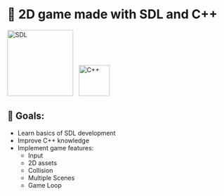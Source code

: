 # 👾 2D game made with SDL and C++

<a href="https://www.libsdl.org/"><img src="https://upload.wikimedia.org/wikipedia/commons/1/16/Simple_DirectMedia_Layer%2C_Logo.svg" alt="SDL" style="width:150px; height:auto;"></a>ㅤ<a href="https://isocpp.org/"><img src="https://raw.githubusercontent.com/isocpp/logos/master/cpp_logo.png" alt="C++" style="width:70px; height:auto;"></a>


## 🎯 **Goals:** 
  - Learn basics of SDL development
  - Improve C++ knowledge
  - Implement game features:
    - Input
    - 2D assets
    - Collision
    - Multiple Scenes
    - Game Loop
